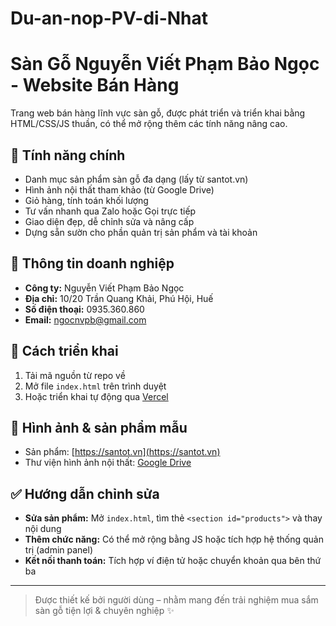 # Du-an-nop-PV-di-Nhat
# Sàn Gỗ Nguyễn Viết Phạm Bảo Ngọc - Website Bán Hàng

Trang web bán hàng lĩnh vực sàn gỗ, được phát triển và triển khai bằng HTML/CSS/JS thuần, có thể mở rộng thêm các tính năng nâng cao.

## 🌟 Tính năng chính

- Danh mục sản phẩm sàn gỗ đa dạng (lấy từ santot.vn)
- Hình ảnh nội thất tham khảo (từ Google Drive)
- Giỏ hàng, tính toán khối lượng
- Tư vấn nhanh qua Zalo hoặc Gọi trực tiếp
- Giao diện đẹp, dễ chỉnh sửa và nâng cấp
- Dựng sẵn sườn cho phần quản trị sản phẩm và tài khoản

## 🏢 Thông tin doanh nghiệp

- **Công ty:** Nguyễn Viết Phạm Bảo Ngọc  
- **Địa chỉ:** 10/20 Trần Quang Khải, Phú Hội, Huế  
- **Số điện thoại:** 0935.360.860  
- **Email:** ngocnvpb@gmail.com  

## 🚀 Cách triển khai

1. Tải mã nguồn từ repo về
2. Mở file `index.html` trên trình duyệt
3. Hoặc triển khai tự động qua [Vercel](https://vercel.com)

## 📁 Hình ảnh & sản phẩm mẫu

- Sản phẩm: [https://santot.vn](https://santot.vn)
- Thư viện hình ảnh nội thất: [Google Drive](https://drive.google.com/drive/folders/1LIxmOH3WGKnLH6jROA2W4P4YZPbL3KNy)

## ✅ Hướng dẫn chỉnh sửa

- **Sửa sản phẩm:** Mở `index.html`, tìm thẻ `<section id="products">` và thay nội dung
- **Thêm chức năng:** Có thể mở rộng bằng JS hoặc tích hợp hệ thống quản trị (admin panel)
- **Kết nối thanh toán:** Tích hợp ví điện tử hoặc chuyển khoản qua bên thứ ba

---

> Được thiết kế bởi  người dùng – nhằm mang đến trải nghiệm mua sắm sàn gỗ tiện lợi & chuyên nghiệp ✨
